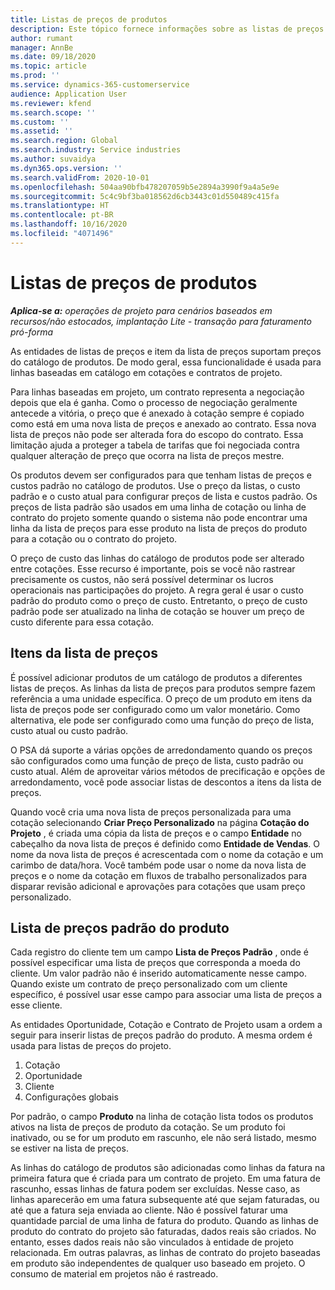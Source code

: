 ```yaml
---
title: Listas de preços de produtos
description: Este tópico fornece informações sobre as listas de preços em preços de catálogo usados para cotações e contratos de projetos.
author: rumant
manager: AnnBe
ms.date: 09/18/2020
ms.topic: article
ms.prod: ''
ms.service: dynamics-365-customerservice
audience: Application User
ms.reviewer: kfend
ms.search.scope: ''
ms.custom: ''
ms.assetid: ''
ms.search.region: Global
ms.search.industry: Service industries
ms.author: suvaidya
ms.dyn365.ops.version: ''
ms.search.validFrom: 2020-10-01
ms.openlocfilehash: 504aa90bfb478207059b5e2894a3990f9a4a5e9e
ms.sourcegitcommit: 5c4c9bf3ba018562d6cb3443c01d550489c415fa
ms.translationtype: HT
ms.contentlocale: pt-BR
ms.lasthandoff: 10/16/2020
ms.locfileid: "4071496"
---
```

# <a name="product-price-lists"></a>Listas de preços de produtos

_**Aplica-se a:** operações de projeto para cenários baseados em recursos/não estocados, implantação Lite - transação para faturamento pró-forma_

As entidades de listas de preços e item da lista de preços suportam preços do catálogo de produtos. De modo geral, essa funcionalidade é usada para linhas baseadas em catálogo em cotações e contratos de projeto.

Para linhas baseadas em projeto, um contrato representa a negociação depois que ela é ganha. Como o processo de negociação geralmente antecede a vitória, o preço que é anexado à cotação sempre é copiado como está em uma nova lista de preços e anexado ao contrato. Essa nova lista de preços não pode ser alterada fora do escopo do contrato. Essa limitação ajuda a proteger a tabela de tarifas que foi negociada contra qualquer alteração de preço que ocorra na lista de preços mestre.

Os produtos devem ser configurados para que tenham listas de preços e custos padrão no catálogo de produtos. Use o preço da listas, o custo padrão e o custo atual para configurar preços de lista e custos padrão. Os preços de lista padrão são usados em uma linha de cotação ou linha de contrato do projeto somente quando o sistema não pode encontrar uma linha da lista de preços para esse produto na lista de preços do produto para a cotação ou o contrato do projeto.

O preço de custo das linhas do catálogo de produtos pode ser alterado entre cotações. Esse recurso é importante, pois se você não rastrear precisamente os custos, não será possível determinar os lucros operacionais nas participações do projeto. A regra geral é usar o custo padrão do produto como o preço de custo. Entretanto, o preço de custo padrão pode ser atualizado na linha de cotação se houver um preço de custo diferente para essa cotação.

## <a name="price-list-items"></a>Itens da lista de preços

É possível adicionar produtos de um catálogo de produtos a diferentes listas de preços. As linhas da lista de preços para produtos sempre fazem referência a uma unidade específica. O preço de um produto em itens da lista de preços pode ser configurado como um valor monetário. Como alternativa, ele pode ser configurado como uma função do preço de lista, custo atual ou custo padrão.

O PSA dá suporte a várias opções de arredondamento quando os preços são configurados como uma função de preço de lista, custo padrão ou custo atual. Além de aproveitar vários métodos de precificação e opções de arredondamento, você pode associar listas de descontos a itens da lista de preços. 

Quando você cria uma nova lista de preços personalizada para uma cotação selecionando **Criar Preço Personalizado** na página **Cotação do Projeto** , é criada uma cópia da lista de preços e o campo **Entidade** no cabeçalho da nova lista de preços é definido como **Entidade de Vendas**. O nome da nova lista de preços é acrescentada com o nome da cotação e um carimbo de data/hora. Você também pode usar o nome da nova lista de preços e o nome da cotação em fluxos de trabalho personalizados para disparar revisão adicional e aprovações para cotações que usam preço personalizado.

 
## <a name="default-product-price-list"></a>Lista de preços padrão do produto
Cada registro do cliente tem um campo **Lista de Preços Padrão** , onde é possível especificar uma lista de preços que corresponda a moeda do cliente. Um valor padrão não é inserido automaticamente nesse campo. Quando existe um contrato de preço personalizado com um cliente específico, é possível usar esse campo para associar uma lista de preços a esse cliente.

As entidades Oportunidade, Cotação e Contrato de Projeto usam a ordem a seguir para inserir listas de preços padrão do produto. A mesma ordem é usada para listas de preços do projeto.

1.  Cotação
2.  Oportunidade
3.  Cliente
4.  Configurações globais 

Por padrão, o campo **Produto** na linha de cotação lista todos os produtos ativos na lista de preços de produto da cotação. Se um produto foi inativado, ou se for um produto em rascunho, ele não será listado, mesmo se estiver na lista de preços. 

As linhas do catálogo de produtos são adicionadas como linhas da fatura na primeira fatura que é criada para um contrato de projeto. Em uma fatura de rascunho, essas linhas de fatura podem ser excluídas. Nesse caso, as linhas aparecerão em uma fatura subsequente até que sejam faturadas, ou até que a fatura seja enviada ao cliente. Não é possível faturar uma quantidade parcial de uma linha de fatura do produto. Quando as linhas de produto do contrato do projeto são faturadas, dados reais são criados. No entanto, esses dados reais não são vinculados à entidade de projeto relacionada. Em outras palavras, as linhas de contrato do projeto baseadas em produto são independentes de qualquer uso baseado em projeto. O consumo de material em projetos não é rastreado.
